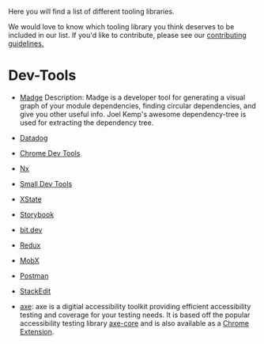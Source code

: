 Here you will find a list of different tooling libraries. 

We would love to know which tooling library you think deserves to be included in our list. If you'd like to contribute, please see our [contributing guidelines.](./CONTRIBUTING.md)

# Dev-Tools
- [Madge](https://github.com/pahen/madge)
Description: Madge is a developer tool for generating a visual graph of your module dependencies, finding circular dependencies, and give you other useful info. Joel Kemp's awesome dependency-tree is used for extracting the dependency tree.

- [Datadog](https://www.datadoghq.com/) 
- [Chrome Dev Tools](https://developer.chrome.com/docs/devtools/) 
- [Nx](https://nx.dev/) 
- [Small Dev Tools](https://smalldev.tools/)
- [XState](https://xstate.js.org/)
- [Storybook](https://storybook.js.org/)
- [bit.dev](https://bit.dev/)
- [Redux](https://redux.js.org/)
- [MobX](https://mobx.js.org/README.html)
- [Postman](https://www.postman.com/)
- [StackEdit](https://stackedit.io/)

- [axe](https://www.deque.com/axe/): axe is a digitial accessibility toolkit providing efficient accessibility testing and coverage for your testing needs. It is based off the popular accessibility testing library [axe-core](https://github.com/dequelabs/axe-core) and is also available as a [Chrome Extension](https://chrome.google.com/webstore/detail/axe-devtools-web-accessib/lhdoppojpmngadmnindnejefpokejbdd?hl=en-US).